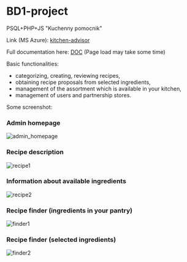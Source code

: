 # BD1-project
PSQL+PHP+JS "Kuchenny pomocnik"

Link (MS Azure): [kitchen-advisor](https://kitchen-advisor.azurewebsites.net/)

Full documentation here: [DOC](https://github.com/patryk0504/BD1-project/blob/main/dokumentacja/BD1_Patryk_Sledz_doc.pdf) (Page load may take some time)

Basic functionalities:
* categorizing, creating, reviewing recipes,
* obtaining recipe proposals from selected ingredients,
* management of the assortment which is available in your kitchen,
* management of users and partnership stores.

Some screenshot:

<h3>Admin homepage</h3>

![admin_homepage](https://github.com/patryk0504/kitchen-advisor/blob/main/dokumentacja/homepage.jpg?raw=true)

<h3>Recipe description</h3>

![recipe1](https://github.com/patryk0504/kitchen-advisor/blob/main/dokumentacja/recipe1.jpg?raw=true)

<h3>Information about available ingredients</h3>

![recipe2](https://github.com/patryk0504/kitchen-advisor/blob/main/dokumentacja/recipe2.jpg?raw=true)

<h3>Recipe finder (ingredients in your pantry)</h3>

![finder1](https://github.com/patryk0504/kitchen-advisor/blob/main/dokumentacja/suggestions2.jpg)

<h3>Recipe finder (selected ingredients)</h3>

![finder2](https://github.com/patryk0504/kitchen-advisor/blob/main/dokumentacja/suggestions3.jpg)
